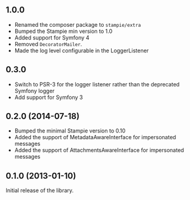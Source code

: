 ## 1.0.0

* Renamed the composer package to `stampie/extra`
* Bumped the Stampie min version to 1.0
* Added support for Symfony 4
* Removed `DecoratorMailer`.
* Made the log level configurable in the LoggerListener

## 0.3.0

* Switch to PSR-3 for the logger listener rather than the deprecated Symfony logger
* Add support for Symfony 3

## 0.2.0 (2014-07-18)

* Bumped the minimal Stampie version to 0.10
* Added the support of MetadataAwareInterface for impersonated messages
* Added the support of AttachmentsAwareInterface for impersonated messages

## 0.1.0 (2013-01-10)

Initial release of the library.
